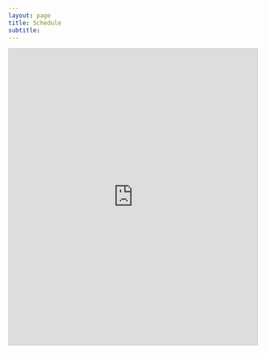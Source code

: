 ```yaml
---
layout: page
title: Schedule
subtitle: 
---
```



<div class="container">
<iframe class="airtable-embed" src="https://airtable.com/embed/shrdp8agk3X0Jk69N?backgroundColor=gray&viewControls=on" frameborder="0" onmousewheel="" width = "100%" height="600" style="max-width: 760px; background: transparent; border: 1px solid #ccc;"></iframe>
</div>

